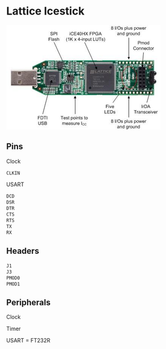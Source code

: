 # Lattice Icestick

![icestick](images/icestick.jpg)

## Pins

Clock
```
CLKIN
```

USART
```
DCD
DSR
DTR
CTS
RTS
TX
RX
```

## Headers
```
J1
J3
PMOD0
PMOD1
```

## Peripherals

Clock

Timer

USART = FT232R

